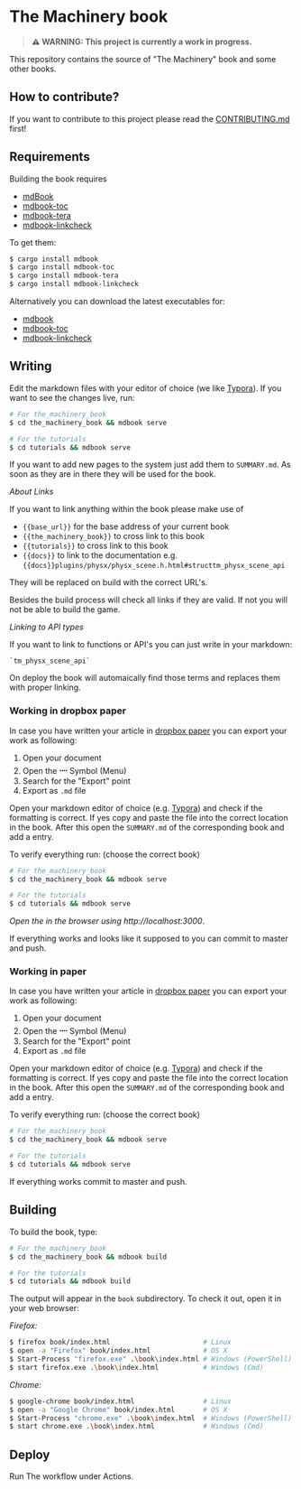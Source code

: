 # The Machinery book

> **⚠ WARNING: This project is currently a work in progress.**

This repository contains the source of "The Machinery" book and some other books. 

## How to contribute?

If you want to contribute to this project please read the [CONTRIBUTING.md](CONTRIBUTING.md) first!

## Requirements

Building the book requires 
- [mdBook](https://github.com/rust-lang-nursery/mdBook)
- [mdbook-toc](https://github.com/badboy/mdbook-toc)
- [mdbook-tera](https://github.com/avitex/mdbook-tera)
- [mdbook-linkcheck](https://github.com/Michael-F-Bryan/mdbook-linkcheck)

To get them:

```bash
$ cargo install mdbook
$ cargo install mdbook-toc
$ cargo install mdbook-tera
$ cargo install mdbook-linkcheck
```

Alternatively you can download the latest executables for:

- [mdbook](https://github.com/rust-lang/mdBook/releases/)
- [mdbook-toc](https://github.com/badboy/mdbook-toc/releases)
- [mdbook-linkcheck](https://github.com/Michael-F-Bryan/mdbook-linkcheck/releases)

## Writing

Edit the markdown files with your editor of choice (we like [Typora](https://typora.io/)). If you want to see the changes live, run:

```bash
# For the_machinery_book
$ cd the_machinery_book && mdbook serve

# For the tutorials
$ cd tutorials && mdbook serve
```

If you want to add new pages to the system just add them to `SUMMARY.md`. As soon as they are in there they will be used for the book.

*About Links*

If you want to link anything within the book please make use of 

- `{{base_url}}` for the base address of your current book
- `{{the_machinery_book}}` to cross link to this book
- `{{tutorials}}` to cross link to this book
- `{{docs}}` to link to the documentation e.g. `{{docs}}plugins/physx/physx_scene.h.html#structtm_physx_scene_api`

They will be replaced on build with the correct URL's. 

Besides the build process will check all links if they are valid. If not you will not be able to build the game.

*Linking to API types*

If you want to link to functions or API's you can just write in your markdown: 
```
`tm_physx_scene_api`
```
On deploy the book will automaically find those terms and replaces them with proper linking.

### Working in dropbox paper

In case you have written your article in [dropbox paper](https://paper.dropbox.com/) you can export your work as following:

1. Open your document
2. Open the **᠁** Symbol (Menu)
3. Search for the "Export" point
4. Export as `.md` file

Open your markdown editor of choice (e.g. [Typora](https://typora.io/)) and check if the formatting is correct. If yes copy and paste the file into the correct location in the book. After this open the `SUMMARY.md` of the corresponding book and add a entry.

To verify everything run: (choose the correct book)

```bash
# For the_machinery_book
$ cd the_machinery_book && mdbook serve

# For the tutorials
$ cd tutorials && mdbook serve
```
_Open the in the browser using http://localhost:3000_.

If everything works and looks like it supposed to you can commit to master and push.

### Working in paper

In case you have written your article in [dropbox paper](https://paper.dropbox.com/) you can export your work as following:

1. Open your document
2. Open the **᠁** Symbol (Menu)
3. Search for the "Export" point
4. Export as `.md` file

Open your markdown editor of choice (e.g. [Typora](https://typora.io/)) and check if the formatting is correct. If yes copy and paste the file into the correct location in the book. After this open the `SUMMARY.md` of the corresponding book and add a entry.

To verify everything run: (choose the correct book)

```bash
# For the_machinery_book
$ cd the_machinery_book && mdbook serve

# For the tutorials
$ cd tutorials && mdbook serve
```

If everything works commit to master and push.

## Building

To build the book, type:

```bash
# For the_machinery_book
$ cd the_machinery_book && mdbook build

# For the tutorials
$ cd tutorials && mdbook build
```

The output will appear in the `book` subdirectory. To check it out, open it in your web browser:

*Firefox:*

```bash
$ firefox book/index.html                       # Linux
$ open -a "Firefox" book/index.html             # OS X
$ Start-Process "firefox.exe" .\book\index.html # Windows (PowerShell)
$ start firefox.exe .\book\index.html           # Windows (Cmd)
```

*Chrome:*

```bash
$ google-chrome book/index.html                 # Linux
$ open -a "Google Chrome" book/index.html       # OS X
$ Start-Process "chrome.exe" .\book\index.html  # Windows (PowerShell)
$ start chrome.exe .\book\index.html            # Windows (Cmd)
```

## Deploy

Run The workflow under Actions.
